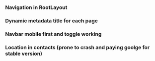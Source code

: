 ### Navigation in RootLayout
### Dynamic metadata title for each page
### Navbar mobile first and toggle working
### Location in contacts (prone to crash and paying goolge for stable version)